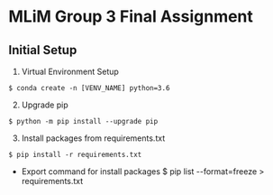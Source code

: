 # MLiM Group 3 Final Assignment

## Initial Setup
1. Virtual Environment Setup
```
$ conda create -n [VENV_NAME] python=3.6
```
2. Upgrade pip
```
$ python -m pip install --upgrade pip
```

3. Install packages from requirements.txt
```
$ pip install -r requirements.txt
```








* Export command for install packages
$ pip list --format=freeze > requirements.txt

